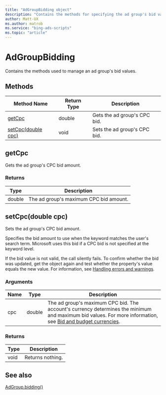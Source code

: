 ```yaml
---
title: "AdGroupBidding object"
description: "Contains the methods for specifying the ad group's bid values."
author: Matt-UX
ms.author: matrob
ms.service: "bing-ads-scripts"
ms.topic: "article"
---
```


# AdGroupBidding

Contains the methods used to manage an ad group's bid values.

## Methods
|Method Name|Return Type|Description|
|-|-|-
[getCpc](#getcpc)|double|Gets the ad group's CPC bid.
[setCpc(double cpc)](#setcpc-double-cpc-)|void|Sets the ad group's CPC bid.


## <a name="getcpc"></a>getCpc
Gets the ad group's CPC bid amount. 

### Returns
|Type|Description|
|-|-
double|The ad group's maximum CPC bid amount.

## <a name="setcpc-double-cpc-"></a>setCpc(double cpc)
Sets the ad group's CPC bid amount. 

Specifies the bid amount to use when the keyword matches the user's search term. Microsoft uses this bid if a CPC bid is not specified at the keyword level.

If the bid value is not valid, the call silently fails. To confirm whether the bid was updated, get the object again and test whether the property's value equals the new value. For information, see [Handling errors and warnings](../concepts/errors-and-warnings.md).

### Arguments
|Name|Type|Description|
|-|-|-
cpc|double|The ad group's maximum CPC bid. The account's currency determines the minimum and maximum bid values. For more information, see [Bid and budget currencies](/advertising/guides/currencies#bidandbudget).

### Returns
|Type|Description|
|-|-
void|Returns nothing.


## See also

[AdGroup.bidding()](AdGroup.md#bidding)
